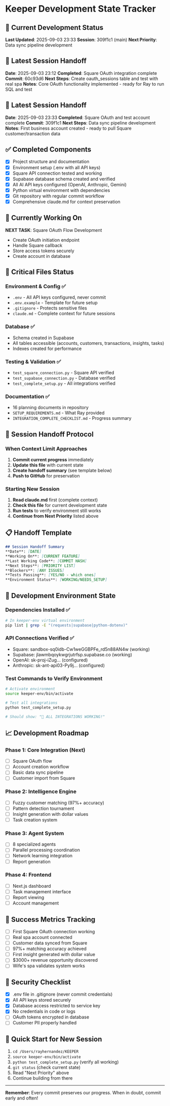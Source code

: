 # Keeper Development State Tracker

## 🎯 Current Development Status
**Last Updated**: 2025-09-03 23:33
**Session**: 309f1c1 (main)
**Next Priority**: Data sync pipeline development


## 🎯 Latest Session Handoff
**Date**: 2025-09-03 23:12
**Completed**: Square OAuth integration complete
**Commit**: 60c93d6
**Next Steps**: Create oauth_sessions table and test with real spa
**Notes**: Core OAuth functionality implemented - ready for Ray to run SQL and test


## 🎯 Latest Session Handoff
**Date**: 2025-09-03 23:33
**Completed**: Square OAuth and test account complete
**Commit**: 309f1c1
**Next Steps**: Data sync pipeline development
**Notes**: First business account created - ready to pull Square customer/transaction data

## ✅ Completed Components
- [x] Project structure and documentation
- [x] Environment setup (.env with all API keys)
- [x] Square API connection tested and working
- [x] Supabase database schema created and verified
- [x] All AI API keys configured (OpenAI, Anthropic, Gemini)
- [x] Python virtual environment with dependencies
- [x] Git repository with regular commit workflow
- [x] Comprehensive claude.md for context preservation

## 🔄 Currently Working On
**NEXT TASK**: Square OAuth Flow Development
- Create OAuth initiation endpoint
- Handle Square callback
- Store access tokens securely
- Create account in database

## 📂 Critical Files Status

### **Environment & Config** ✅
- `.env` - All API keys configured, never commit
- `.env.example` - Template for future setup
- `.gitignore` - Protects sensitive files
- `claude.md` - Complete context for future sessions

### **Database** ✅
- Schema created in Supabase
- All tables accessible (accounts, customers, transactions, insights, tasks)
- Indexes created for performance

### **Testing & Validation** ✅
- `test_square_connection.py` - Square API verified
- `test_supabase_connection.py` - Database verified  
- `test_complete_setup.py` - All integrations verified

### **Documentation** ✅
- 16 planning documents in repository
- `SETUP_REQUIREMENTS.md` - What Ray provided
- `INTEGRATION_COMPLETE_CHECKLIST.md` - Progress summary

## 🚨 Session Handoff Protocol

### **When Context Limit Approaches**
1. **Commit current progress** immediately
2. **Update this file** with current state
3. **Create handoff summary** (see template below)
4. **Push to GitHub** for preservation

### **Starting New Session**
1. **Read claude.md** first (complete context)
2. **Check this file** for current development state  
3. **Run tests** to verify environment still works
4. **Continue from Next Priority** listed above

## 📋 Handoff Template
```markdown
## Session Handoff Summary
**Date**: [DATE]
**Working On**: [CURRENT FEATURE]
**Last Working Code**: [COMMIT HASH]
**Next Steps**: [PRIORITY LIST]
**Blockers**: [ANY ISSUES]
**Tests Passing**: [YES/NO - which ones]
**Environment Status**: [WORKING/NEEDS_SETUP]
```

## 🔧 Development Environment State

### **Dependencies Installed** ✅
```bash
# In keeper-env virtual environment
pip list | grep -E "(requests|supabase|python-dotenv)"
```

### **API Connections Verified** ✅
- Square: sandbox-sq0idb-Cw1weGGBPFe_rd5n88AN4w (working)
- Supabase: jlawmbqoykwgrjutrfsp.supabase.co (working)  
- OpenAI: sk-proj-iZug... (configured)
- Anthropic: sk-ant-api03-Py9j... (configured)

### **Test Commands to Verify Environment**
```bash
# Activate environment
source keeper-env/bin/activate

# Test all integrations  
python test_complete_setup.py

# Should show: "🎉 ALL INTEGRATIONS WORKING!"
```

## 📈 Development Roadmap

### **Phase 1: Core Integration** (Next)
- [ ] Square OAuth flow
- [ ] Account creation workflow  
- [ ] Basic data sync pipeline
- [ ] Customer import from Square

### **Phase 2: Intelligence Engine**
- [ ] Fuzzy customer matching (97%+ accuracy)
- [ ] Pattern detection tournament
- [ ] Insight generation with dollar values
- [ ] Task creation system

### **Phase 3: Agent System**
- [ ] 8 specialized agents
- [ ] Parallel processing coordination
- [ ] Network learning integration
- [ ] Report generation

### **Phase 4: Frontend**
- [ ] Next.js dashboard
- [ ] Task management interface
- [ ] Report viewing
- [ ] Account management

## 🎯 Success Metrics Tracking
- [ ] First Square OAuth connection working
- [ ] Real spa account connected  
- [ ] Customer data synced from Square
- [ ] 97%+ matching accuracy achieved
- [ ] First insight generated with dollar value
- [ ] $3000+ revenue opportunity discovered
- [ ] Wife's spa validates system works

## 🔐 Security Checklist
- [x] .env file in .gitignore (never commit credentials)
- [x] All API keys stored securely
- [x] Database access restricted to service key
- [x] No credentials in code or logs
- [ ] OAuth tokens encrypted in database
- [ ] Customer PII properly handled

## 🚀 Quick Start for New Session
1. `cd /Users/rayhernandez/KEEPER`
2. `source keeper-env/bin/activate`  
3. `python test_complete_setup.py` (verify all working)
4. `git status` (check current state)
5. Read "Next Priority" above
6. Continue building from there

---
**Remember**: Every commit preserves our progress. When in doubt, commit early and often!